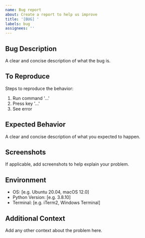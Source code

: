 ```yaml
---
name: Bug report
about: Create a report to help us improve
title: '[BUG] '
labels: bug
assignees: ''
---
```


## Bug Description
A clear and concise description of what the bug is.

## To Reproduce
Steps to reproduce the behavior:
1. Run command '...'
2. Press key '...'
3. See error

## Expected Behavior
A clear and concise description of what you expected to happen.

## Screenshots
If applicable, add screenshots to help explain your problem.

## Environment
 - OS: [e.g. Ubuntu 20.04, macOS 12.0]
 - Python Version: [e.g. 3.8.10]
 - Terminal: [e.g. iTerm2, Windows Terminal]

## Additional Context
Add any other context about the problem here.
